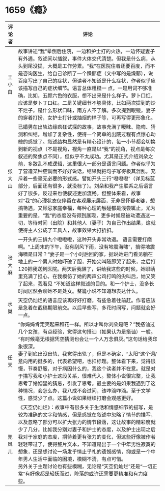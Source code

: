 # 1659《瘾》

评论者 | 评论 |
|---|---|
王小白|故事讲述“我”晕倒后住院，一边和护士打的火热，一边怀疑妻子有外遇。叙述间以插叙，事件大体交代清楚。但我是什么病，从头到尾没提，大概是工作劳累。“我”在医院住着还要百度，而不是咨询医生，给自己诊断了一个躁郁症（文中写的是燥郁），说百度写出了自己的症状，但读者不知道是什么症状，作者似乎应该描写自己的症状细节。语言总体粗糙一 点，一是用词不够准确，比如，五颜六色的衣服，想不出来是什么样子。萝卜口红，应该是萝卜丁口红。二是关键细节不够具体，比如两次提到的炒不烂子，是什么形状口味，南方人不了解。多次提到眼镜，妻子的穿着打扮，女护士打针或抽烟的样子等，可再写得更形象化。
张大山|已婚男在出轨边缘疯狂试探的故事，故事充满了暧昧、隐晦、猜测和纠结，增加了复杂性，使得一个简单的出院过程有点惊心动魄的感觉了。叙述结构显然是有精心设计的，每一小节都会切换到新的视点（不是视角，视角一直是以“我”的视角，视点是每次叙述的聚焦点不同），但似乎不太成功。尤其是正式介绍刘朵之前，多散乱不成逻辑，这里很大一部分是语言问题。作者似乎为了营造某种腔调而不好好说话，结果就把句子写得极其混乱，充斥着一些毫无必要的形式感。譬如开头三行“噔噔噔”（详见标蓝部分，后面还有很多，就没标了）。刘朵和我产生联系之后语言好了很多，反过来也使叙述更加流畅。但整体来看，故事对“我”的心理状态仅停留在客观展示层面，无非是怀疑老婆，想搞艳遇，又顾忌家庭幸福，每种心理的触碰都是浅尝辄止，尤为重要的是，“我”的态度没有得到展现，更多时候是被动遭遇这一切，等待时间（出院）和其他人（妻子）为自己作出结果，这就使得主人公成了工具人，故事效果大打折扣。
张大麻| 一开头的三排九个噔噔噔，这种开头非常劝退。 语言需要打磨啊。“上周末的下午，没有刮风下雨，没有地震海啸”，搞得地震海啸是日常？“妻子是一个小时后回的家，据说她进门看见躺在地上的一个男人时她吓破了胆，开始尖叫随即哭了起来，之后打120把我送到医院。两天后我醒了，讲给我这些的时候，她眼睛里充满了担心，在我模仿了她的两声公鸡打鸣的尖叫后，她又笑了起来，我看见 ”不知道这样叙述的目的。和一个护士，没多长时间居然会聊她不是处女。整篇小说不知道想表达什么。
水巢|天空仍灿烂的语言应该再好好打磨，有些急着往前赶。作者应该是急着在截稿期限前交。以后早些写，多花时间写，问题就会好一点。
任天|“你妈妈肯定笑起来和花一样。所以才叫你刘朵是吧？”我搭讪过几个女孩，有点经验，觉得这句搭讪（如果认为是搭讪）一般。<br/>“有时候毫无根据凭空猜测也会让一个人万念俱灰。”这句话给我印象很深。<br/>妻子到底出没出轨，我觉得出轨了，但是不确定，“太阳“这个词/意向用的挺多的，代表希望吧，也扣标题。整体看下来，觉得很慢，节奏舒服，对于病因什么的，我这个读者并不在意。就是对于描写我和小护士这段关系，很难代入。整体小说很完整，让我思考了婚姻里的猜忌，引发了思考。最主要的是如果我遇到了这种情况，会怎么办，我八成不会过问，该咋滴咋滴。至于文学性，感觉少了点。这篇小说如果继续打磨会观感更好。
兜风儿|《天空仍灿烂》：故事中有很多关于生活和情感细节的描写，是较为准确的文字和情感，但是感觉在叙述中忽略了情节的描写，以及忽略了部分可以扩大张力的情节段落，这让故事的精彩度就少了几分。比如我分别对妻子和护士的态度，以及护士出现之后我对于家庭的态度，期待着更有张力的变化，但这些好像被作者轻轻带过了，使得整片文本，不知道是出于一个中年男性寂寞的想象，还是想讨论一场发乎情止乎礼的遗憾感情，抑或是一个中年男人生活中面临的困境，模糊不清，有点可惜。<br/>另外关于主题讨论也有些模糊，无论是“天空仍灿烂”还是“一切正常”有好像都是轻抚而过，降落的或许还需要更精准和有力度些。

